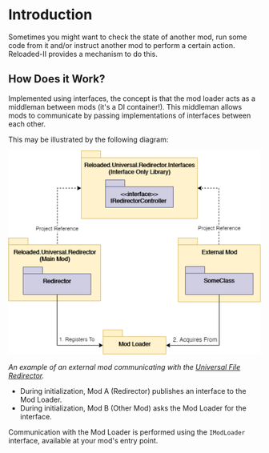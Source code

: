 # Introduction

Sometimes you might want to check the state of another mod, run some code from it and/or instruct another mod to perform a certain action. Reloaded-II provides a mechanism to do this.  

## How Does it Work?

Implemented using interfaces, the concept is that the mod loader acts as a middleman between mods (it's a DI container!). This middleman allows mods to communicate by passing implementations of interfaces between each other.  

This may be illustrated by the following diagram:  

![Example](./Diagrams/Images/InterModCommunication.png)

*An example of an external mod communicating with the [Universal File Redirector](https://github.com/Reloaded-Project/reloaded.universal.redirector).*  

- During initialization, Mod A (Redirector) publishes an interface to the Mod Loader.  
- During initialization, Mod B (Other Mod) asks the Mod Loader for the interface.  

Communication with the Mod Loader is performed using the `IModLoader` interface, available at your mod's entry point.  